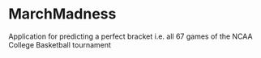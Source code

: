 # MarchMadness
Application for predicting a perfect bracket i.e. all 67 games of the NCAA College Basketball tournament
